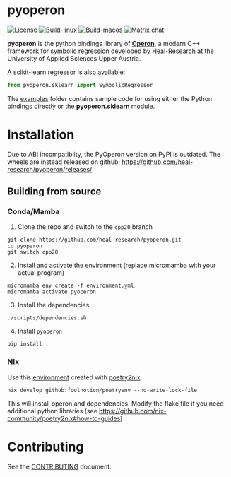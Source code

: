 # pyoperon

[![License](https://img.shields.io/github/license/heal-research/pyoperon)](https://github.com/heal-research/pyoperon/blob/master/LICENSE)
[![Build-linux](https://github.com/heal-research/pyoperon/actions/workflows/build-linux.yml/badge.svg?branch=cpp20)](https://github.com/heal-research/pyoperon/actions/workflows/build-linux.yml)
[![Build-macos](https://github.com/heal-research/pyoperon/actions/workflows/build-macos.yml/badge.svg?branch=cpp20)](https://github.com/heal-research/pyoperon/actions/workflows/build-linux.yml)
[![Matrix chat](https://matrix.to/img/matrix-badge.svg)](https://matrix.to/#/#operon:matrix.org)

**pyoperon** is the python bindings library of [**Operon**](https://github.com/heal-research/operon), a modern C++ framework for symbolic regression developed by [Heal-Research](https://github.com/heal-research) at the University of Applied Sciences Upper Austria.

A scikit-learn regressor is also available:
```python
from pyoperon.sklearn import SymbolicRegressor
```

The [examples](https://github.com/heal-research/pyoperon/examples) folder contains sample code for using either the Python bindings directly or the **pyoperon.sklearn** module.

# Installation

Due to ABI incompatiblity, the PyOperon version on PyPI is outdated. The wheels are instead released on github: https://github.com/heal-research/pyoperon/releases/

## Building from source

### Conda/Mamba

1. Clone the repo and switch to the `cpp20` branch
```
git clone https://github.com/heal-research/pyoperon.git
cd pyoperon
git switch cpp20
```

2. Install and activate the environment (replace micromamba with your actual program)
```
micromamba env create -f environment.yml
micromamba activate pyoperon
```

3. Install the dependencies
```
./scripts/dependencies.sh
```

4. Install `pyoperon`
```
pip install .
```

### Nix

Use this [environment](https://github.com/foolnotion/poetryenv) created with [poetry2nix](https://github.com/nix-community/poetry2nix)

```
nix develop github:foolnotion/poetryenv --no-write-lock-file
```

This will install operon and dependencies. Modify the flake file if you need additional python libraries (see https://github.com/nix-community/poetry2nix#how-to-guides)


# Contributing

See the [CONTRIBUTING](CONTRIBUTING.md) document.
